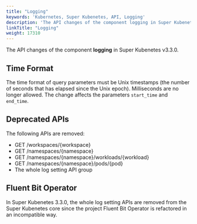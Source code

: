 ```yaml
---
title: "Logging"
keywords: 'Kubernetes, Super Kubenetes, API, Logging'
description: 'The API changes of the component logging in Super Kubenetes v3.3.0.'
linkTitle: "Logging"
weight: 17310
---
```


The API changes of the component **logging** in Super Kubenetes v3.3.0.

## Time Format

The time format of query parameters must be Unix timestamps (the number of seconds that has elapsed since the Unix epoch). Milliseconds are no longer allowed. The change affects the parameters `start_time` and `end_time`.

## Deprecated APIs

The following APIs are removed:

- GET  /workspaces/{workspace}
- GET  /namespaces/{namespace}
- GET  /namespaces/{namespace}/workloads/{workload}
- GET  /namespaces/{namespace}/pods/{pod}
- The whole log setting API group

## Fluent Bit Operator

In Super Kubenetes 3.3.0, the whole log setting APIs are removed from the Super Kubenetes core since the project Fluent Bit Operator is refactored in an incompatible way.